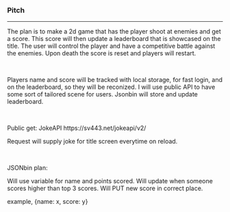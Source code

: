 <h3>Pitch</h3>
<hr>
<p>The plan is to make a 2d game that has the player shoot at enemies and get a score. This score will then update a leaderboard that is showcased on the title. 
  The user will control the player and have a competitive battle against the enemies. Upon death the score is reset and players will restart.</p>
  <br>
<p>Players name and score will be tracked with local storage, for fast login, and on the leaderboard, so they will be reconized. I will use public API to have some sort of 
tailored scene for users. Jsonbin will store and update leaderboard.</p>
<br>
<p>Public get: JokeAPI https://sv443.net/jokeapi/v2/</p>
<p>Request will supply joke for title screen everytime on reload.</p>
<br>
<p>JSONbin plan: </p>
<p>Will use variable for name and points scored. Will update when someone scores higher than top 3 scores. Will PUT new score in correct place.</p>
<p>example, {name: x, score: y}</p>
